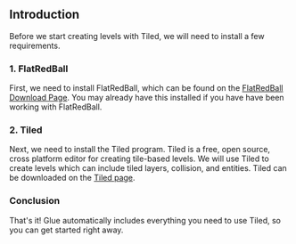 ## Introduction

Before we start creating levels with Tiled, we will need to install a few requirements.

### 1. FlatRedBall

First, we need to install FlatRedBall, which can be found on the [FlatRedBall Download Page](/download/.md). You may already have this installed if you have have been working with FlatRedBall.

### 2. Tiled

Next, we need to install the Tiled program. Tiled is a free, open source, cross platform editor for creating tile-based levels. We will use Tiled to create levels which can include tiled layers, collision, and entities. Tiled can be downloaded on the [Tiled page](https://www.mapeditor.org/).

### Conclusion

That's it! Glue automatically includes everything you need to use Tiled, so you can get started right away.
